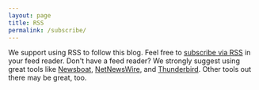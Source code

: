 ```yaml
---
layout: page
title: RSS
permalink: /subscribe/
---
```


We support using RSS to follow this blog.  Feel free to [subscribe via RSS]({{site.baseurl}}/feed.xml) in your feed reader.  Don't have a feed reader?  We strongly suggest using great tools like [Newsboat](https://newsboat.org/), [NetNewsWire](https://netnewswire.com/), and [Thunderbird](https://www.thunderbird.net/).  Other tools out there may be great, too.
